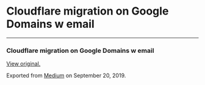 Cloudflare migration on Google Domains w email
==============================================

------------------------------------------------------------------------

### Cloudflare migration on Google Domains w email

  

[View original.](https://medium.com/p/e3b2c7e3ee97)

Exported from [Medium](https://medium.com) on September 20, 2019.

